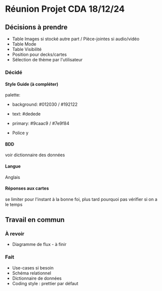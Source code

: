 # Réunion Projet CDA 18/12/24

## Décisions à prendre

- Table Images si stocké autre part / Pièce-jointes si audio/vidéo
- Table Mode
- Table Visibilité
- Position pour decks/cartes
- Sélection de thème par l'utilisateur

### Décidé

#### Style Guide (à compléter)

palette:

- background: #012030 / #192122
- text: #dedede
- primary: #9caac9 / #7e9f84

- Police y

#### BDD

voir dictionnaire des données

#### Langue

Anglais

#### Réponses aux cartes

se limiter pour l'instant à la bonne foi, plus tard pourquoi pas vérifier si on a le temps

## Travail en commun

### À revoir

- Diagramme de flux - à finir

### Fait

- Use-cases si besoin
- Schéma relationnel
- Dictionnaire de données
- Coding style : prettier par défaut
